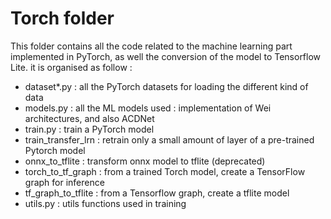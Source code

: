 # Torch folder
This folder contains all the code related to the machine learning part implemented in PyTorch, as well the conversion of the model to Tensorflow Lite. it is organised as follow :
- dataset*.py : all the PyTorch datasets for loading the different kind of data
- models.py : all the ML models used : implementation of Wei architectures, and also ACDNet
- train.py : train a PyTorch model
- train_transfer_lrn : retrain only a small amount of layer of a pre-trained Pytorch model
- onnx_to_tflite : transform onnx model to tflite (deprecated)
- torch_to_tf_graph : from a trained Torch model, create a TensorFlow graph for inference
- tf_graph_to_tflite : from a Tensorflow graph, create a tflite model
- utils.py : utils functions used in training